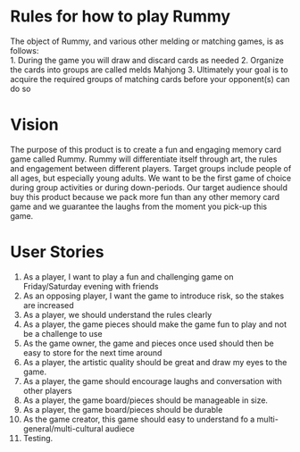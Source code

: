 # Rules for how to play Rummy

The object of Rummy, and various other melding or matching games, is as follows:      
    1. During the game you will draw and discard cards as needed
    2. Organize the cards into groups are called melds  Mahjong 
    3. Ultimately your goal is to acquire the required groups of matching cards before your opponent(s) can do so
    
    
# Vision
   The purpose of this product is to create a fun and engaging memory card game called Rummy. Rummy will differentiate itself 
   through art, the rules and engagement between different players. Target groups include people of all ages, but especially young
   adults. We want to be the first game of choice during group activities or during down-periods. Our target audience should buy
   this product because we pack more fun than any other memory card game and we guarantee the laughs from the moment you pick-up this
   game.


# User Stories

  1. As a player, I want to play a fun and challenging game on Friday/Saturday evening with friends
  2. As an opposing player, I want the game to introduce risk, so the stakes are increased
  3. As a player, we should understand the rules clearly
  4. As a player, the game pieces should make the game fun to play and not be a challenge to use
  5. As the game owner, the game and pieces once used should then be easy to store for the next time around
  6. As a player, the artistic quality should be great and draw my eyes to the game. 
  7. As a player, the game should encourage laughs and conversation with other players
  8. As a player, the game board/pieces should be manageable in size.
  9. As a player, the game board/pieces should be durable
  10. As the game creator, this game should easy to understand fo a multi-general/multi-cultural audiece
  11. Testing.
